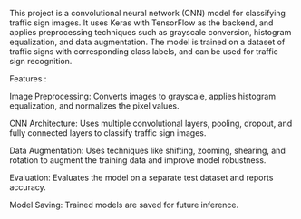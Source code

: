 This project is a convolutional neural network (CNN) model for classifying traffic sign images. It uses Keras with TensorFlow as the backend, and applies preprocessing techniques such as grayscale conversion, histogram equalization, and data augmentation. The model is trained on a dataset of traffic signs with corresponding class labels, and can be used for traffic sign recognition.

Features :

Image Preprocessing: Converts images to grayscale, applies histogram equalization, and normalizes the pixel values.

CNN Architecture: Uses multiple convolutional layers, pooling, dropout, and fully connected layers to classify traffic sign images.

Data Augmentation: Uses techniques like shifting, zooming, shearing, and rotation to augment the training data and improve model robustness.

Evaluation: Evaluates the model on a separate test dataset and reports accuracy.

Model Saving: Trained models are saved for future inference.

